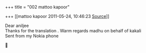 +++
title = "002 mattoo kapoor"

+++
[[mattoo kapoor	2011-05-24, 10:46:23 [Source](https://groups.google.com/g/bvparishat/c/DlSlSm0OInE)]]



Dear aniljee  
Thanks for the translation . Warm regards madhu on behalf of kakali  
Sent from my Nokia phone



